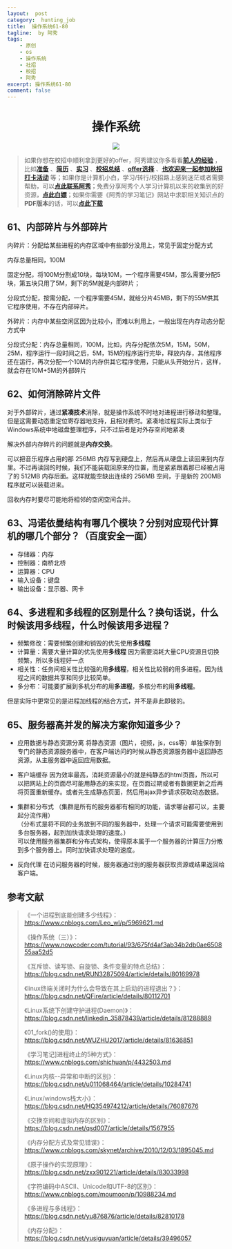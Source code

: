 ```yaml
---
layout:  post
category:  hunting_job
title:  操作系统61-80
tagline:  by 阿秀
tags:
    - 原创
    - os
    - 操作系统
    - 社招
    - 校招
    - 阿秀
excerpt: 操作系统61-80
comment: false
---
```


<h1 align="center">操作系统</h1>







<p  id="进程线程和协程的区别和联系"></p>

<div align="center">
  <a href="/notes/05-xiustar/01-xiustar_reading_guide/01-introduce.html#阿秀组建了一个校招学习圈子">
      <img src="https://axiu-image-bed.oss-cn-shanghai.aliyuncs.com/img/202206190108471.png">
  </a></div>


> 如果你想在校招中顺利拿到更好的offer，阿秀建议你多看看<font style="font-weight:bold; color:#4169E1;text-decoration:underline;">[前人的经验](/notes/05-xiustar/01-xiustar_reading_guide/01-introduce.md)</font> ，比如<font style="font-weight:bold; color:#4169E1;text-decoration:underline;">[准备](/notes/05-xiustar/02-campus_prepare/02-01-校招重要时间点科普.md)</font> 、<font style="font-weight:bold; color:#4169E1;text-decoration:underline;">[简历](/notes/05-xiustar/03-resume/01-00-简历开篇词.md)</font> 、<font style="font-weight:bold; color:#4169E1;text-decoration:underline;">[实习](/notes/05-xiustar/04-school_practice/20220320-从公司角度来看，为什么要招实习生.md)</font> 、<font style="font-weight:bold; color:#4169E1;text-decoration:underline;">[校招总结](/notes/05-xiustar/05-campus_recruitment/2020-12-16-双非渣硕的秋招之路总结（已拿抖音研发岗SP）.md)</font> 、<font style="font-weight:bold; color:#4169E1;text-decoration:underline;">[offer选择](/notes/05-xiustar/06-offer/01-offer_choose.md)</font> 、<font style="font-weight:bold; color:#4169E1;text-decoration:underline;">[也欢迎来一起参加秋招打卡活动](/notes/05-xiustar/01-xiustar_reading_guide/01-introduce.html#阿秀组建了一个校招学习圈子)</font> 等；如果你是计算机小白，学习/转行/校招路上感到迷茫或者需要帮助，可以<font style="font-weight:bold; color:#4169E1;text-decoration:underline;">[点此联系阿秀](/notes/08-other/02-question.md#_4、阿秀-如何才能联系到你)</font>；免费分享阿秀个人学习计算机以来的收集到的好资源，<font style="font-weight:bold; color:#4169E1;text-decoration:underline;">[点此白嫖](/notes/07-resources/01-free/01-introduce.md)</font>；如果你需要《阿秀的学习笔记》网站中求职相关知识点的**PDF版本**的话，可以<font style="font-weight:bold; color:#4169E1;text-decoration:underline;">[点此下载](/notes/08-other/02-question.md#_5、如何下载阿秀的学习笔记内容pdf版本)</font> 
>



<p  id="内部碎片与外部碎片"></p>


## 61、内部碎片与外部碎片

内碎片：分配给某些进程的内存区域中有些部分没用上，常见于固定分配方式

内存总量相同，100M

固定分配，将100M分割成10块，每块10M，一个程序需要45M，那么需要分配5块，第五块只用了5M，剩下的5M就是内部碎片；

分段式分配，按需分配，一个程序需要45M，就给分片45MB，剩下的55M供其它程序使用，不存在内部碎片。



外碎片：内存中某些空闲区因为比较小，而难以利用上，一般出现在内存动态分配方式中

分段式分配：内存总量相同，100M，比如，内存分配依次5M，15M，50M，25M，程序运行一段时间之后，5M，15M的程序运行完毕，释放内存，其他程序还在运行，再次分配一个10M的内存供其它程序使用，只能从头开始分片，这样，就会存在10M+5M的外部碎片 

<p  id="如何消除碎片文件"></p>


## 62、如何消除碎片文件

对于外部碎片，通过**紧凑技术**消除，就是操作系统不时地对进程进行移动和整理。但是这需要动态重定位寄存器地支持，且相对费时。紧凑地过程实际上类似于Windows系统中地磁盘整理程序，只不过后者是对外存空间地紧凑

解决外部内存碎片的问题就是**内存交换**。

可以把音乐程序占用的那 256MB 内存写到硬盘上，然后再从硬盘上读回来到内存里。不过再读回的时候，我们不能装载回原来的位置，而是紧紧跟着那已经被占用了的 512MB 内存后面。这样就能空缺出连续的 256MB 空间，于是新的 200MB 程序就可以装载进来。

回收内存时要尽可能地将相邻的空闲空间合并。

<p  id="冯诺依曼结构有哪几个模块分别对应现代计算机的哪几个部分百度安全一面"></p>


## 63、冯诺依曼结构有哪几个模块？分别对应现代计算机的哪几个部分？（百度安全一面）

* 存储器：内存
* 控制器：南桥北桥
* 运算器：CPU
* 输入设备：键盘
* 输出设备：显示器、网卡

<p  id="多进程和多线程的区别是什么换句话说什么时候该用多线程什么时候该用多进程"></p>


## 64、多进程和多线程的区别是什么？换句话说，什么时候该用多线程，什么时候该用多进程？

* 频繁修改：需要频繁创建和销毁的优先使用**多线程**
* 计算量：需要大量计算的优先使用**多线程**  因为需要消耗大量CPU资源且切换频繁，所以多线程好一点
* 相关性：任务间相关性比较强的用**多线程**，相关性比较弱的用多进程。因为线程之间的数据共享和同步比较简单。
* 多分布：可能要扩展到多机分布的用**多进程**，多核分布的用**多线程**。

但是实际中更常见的是进程加线程的结合方式，并不是非此即彼的。

<p  id="服务器高并发的解决方案你知道多少"></p>


## 65、服务器高并发的解决方案你知道多少？

- 应用数据与静态资源分离
  将静态资源（图片，视频，js，css等）单独保存到专门的静态资源服务器中，在客户端访问的时候从静态资源服务器中返回静态资源，从主服务器中返回应用数据。

- 客户端缓存
  因为效率最高，消耗资源最小的就是纯静态的html页面，所以可以把网站上的页面尽可能用静态的来实现，在页面过期或者有数据更新之后再将页面重新缓存。或者先生成静态页面，然后用ajax异步请求获取动态数据。

- 集群和分布式
  （集群是所有的服务器都有相同的功能，请求哪台都可以，主要起分流作用）<br>
  （分布式是将不同的业务放到不同的服务器中，处理一个请求可能需要使用到多台服务器，起到加快请求处理的速度。）<br>
  可以使用服务器集群和分布式架构，使得原本属于一个服务器的计算压力分散到多个服务器上。同时加快请求处理的速度。

- 反向代理
  在访问服务器的时候，服务器通过别的服务器获取资源或结果返回给客户端。





## 参考文献

>《一个进程到底能创建多少线程》：https://www.cnblogs.com/Leo_wl/p/5969621.md
>
>《操作系统（三）》：https://www.nowcoder.com/tutorial/93/675fd4af3ab34b2db0ae650855aa52d5
>
>《互斥锁、读写锁、自旋锁、条件变量的特点总结》：https://blog.csdn.net/RUN32875094/article/details/80169978
>
>《linux终端关闭时为什么会导致在其上启动的进程退出？》：https://blog.csdn.net/QFire/article/details/80112701
>
>《Linux系统下创建守护进程(Daemon)》：https://blog.csdn.net/linkedin_35878439/article/details/81288889
>
>《01_fork()的使用》：https://blog.csdn.net/WUZHU2017/article/details/81636851
>
>《学习笔记\]进程终止的5种方式》：https://www.cnblogs.com/shichuan/p/4432503.md
>
>《Linux内核--异常和中断的区别》：https://blog.csdn.net/u011068464/article/details/10284741
>
>《Linux/windows栈大小》：https://blog.csdn.net/HQ354974212/article/details/76087676
>
>《交换空间和虚拟内存的区别》：https://blog.csdn.net/qsd007/article/details/1567955
>
>《内存分配方式及常见错误》：https://www.cnblogs.com/skynet/archive/2010/12/03/1895045.md
>
>《原子操作的实现原理》：https://blog.csdn.net/zxx901221/article/details/83033998
>
>《字符编码中ASCII、Unicode和UTF-8的区别》：https://www.cnblogs.com/moumoon/p/10988234.md
>
>《多进程与多线程》：https://blog.csdn.net/yu876876/article/details/82810178
>
>《内存分配》：https://blog.csdn.net/yusiguyuan/article/details/39496057



